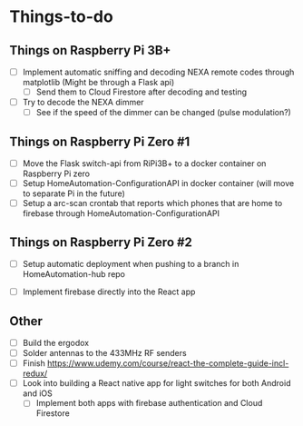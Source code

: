 # Things-to-do

## Things on Raspberry Pi  3B+ 

- [ ] Implement automatic sniffing and decoding NEXA remote codes through matplotlib (Might be through a Flask api)
  - [ ] Send them to Cloud Firestore after decoding and testing
- [ ] Try to decode the NEXA dimmer
  - [ ] See if the speed of the dimmer can be changed (pulse modulation?)

## Things on Raspberry Pi  Zero #1

- [ ] Move the Flask switch-api from RiPi3B+ to a docker container on Raspberry Pi zero 
- [ ] Setup HomeAutomation-ConfigurationAPI in docker container (will move to separate Pi in the future)
- [ ] Setup a arc-scan crontab that reports which phones that are home to firebase through HomeAutomation-ConfigurationAPI

## Things on Raspberry Pi  Zero #2

- [ ] Setup automatic deployment when pushing to a branch in HomeAutomation-hub repo

- [ ] Implement firebase directly into the React app


## Other

- [ ] Build the ergodox
- [ ] Solder antennas to the 433MHz RF senders
- [ ] Finish https://www.udemy.com/course/react-the-complete-guide-incl-redux/
- [ ] Look into building a React native app for light switches for both Android and iOS
  - [ ] Implement both apps with firebase authentication and Cloud Firestore